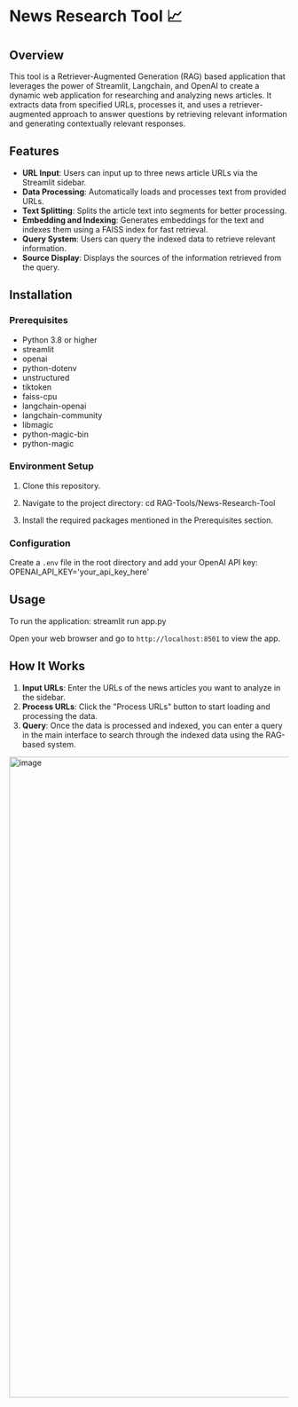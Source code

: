 # News Research Tool 📈

## Overview
This tool is a Retriever-Augmented Generation (RAG) based application that leverages the power of Streamlit, Langchain, and OpenAI to create a dynamic web application for researching and analyzing news articles. It extracts data from specified URLs, processes it, and uses a retriever-augmented approach to answer questions by retrieving relevant information and generating contextually relevant responses.

## Features
- **URL Input**: Users can input up to three news article URLs via the Streamlit sidebar.
- **Data Processing**: Automatically loads and processes text from provided URLs.
- **Text Splitting**: Splits the article text into segments for better processing.
- **Embedding and Indexing**: Generates embeddings for the text and indexes them using a FAISS index for fast retrieval.
- **Query System**: Users can query the indexed data to retrieve relevant information.
- **Source Display**: Displays the sources of the information retrieved from the query.

## Installation

### Prerequisites
- Python 3.8 or higher
- streamlit
- openai
- python-dotenv
- unstructured
- tiktoken
- faiss-cpu
- langchain-openai
- langchain-community
- libmagic
- python-magic-bin
- python-magic
  
### Environment Setup
1. Clone this repository.

2. Navigate to the project directory:
cd RAG-Tools/News-Research-Tool

3. Install the required packages mentioned in the Prerequisites section.

### Configuration
Create a `.env` file in the root directory and add your OpenAI API key:
OPENAI_API_KEY='your_api_key_here'

## Usage
To run the application:
streamlit run app.py

Open your web browser and go to `http://localhost:8501` to view the app.

## How It Works
1. **Input URLs**: Enter the URLs of the news articles you want to analyze in the sidebar.
2. **Process URLs**: Click the "Process URLs" button to start loading and processing the data.
3. **Query**: Once the data is processed and indexed, you can enter a query in the main interface to search through the indexed data using the RAG-based system.

<img width="1155" alt="image" src="https://github.com/ambreen002/AI-Projects/assets/36915142/62770dd6-1555-4036-8c21-ad79fff86dde">

